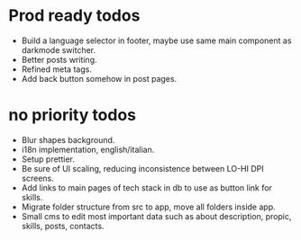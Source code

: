 # Prod ready todos
- Build a language selector in footer, maybe use same main component as darkmode switcher.
- Better posts writing.
- Refined meta tags.
- Add back button somehow in post pages.

# no priority todos
- Blur shapes background.
- i18n implementation, english/italian.
- Setup prettier.
- Be sure of UI scaling, reducing inconsistence between LO-HI DPI screens.
- Add links to main pages of tech stack in db to use as button link for skills.
- Migrate folder structure from src to app, move all folders inside app.
- Small cms to edit most important data such as about description, propic, skills, posts, contacts.
